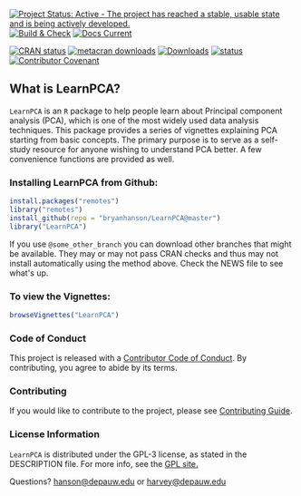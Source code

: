 [![Project Status: Active - The project has reached a stable, usable state and is being actively developed.](http://www.repostatus.org/badges/latest/active.svg)]() [![Build & Check](https://github.com/bryanhanson/LearnPCA/workflows/Build-Check/badge.svg)]() [![Docs Current](https://github.com/bryanhanson/LearnPCA/workflows/Update-Docs/badge.svg)]()

[![CRAN status](https://www.r-pkg.org/badges/version-last-release/LearnPCA)]() [![metacran downloads](https://cranlogs.r-pkg.org/badges/grand-total/LearnPCA)]() [![Downloads](https://cranlogs.r-pkg.org/badges/LearnPCA)]() [![status](https://tinyverse.netlify.com/badge/LearnPCA)]() [![Contributor Covenant](https://img.shields.io/badge/Contributor%20Covenant-2.0-4baaaa.svg)](CODE_OF_CONDUCT.md)

## What is LearnPCA?

`LearnPCA` is an `R` package to help people learn about Principal component analysis (PCA), which is one of the most widely used data analysis techniques.  This package provides a series of vignettes explaining PCA starting from basic concepts. The primary purpose is to serve as a self-study resource for anyone wishing to understand PCA better. A few convenience functions are provided as well.

### Installing LearnPCA from Github:

````r
install.packages("remotes")
library("remotes")
install_github(repo = "bryanhanson/LearnPCA@master")
library("LearnPCA")
````

If you use `@some_other_branch` you can download other branches that might be available.  They may or may not pass CRAN checks and thus may not install automatically using the method above.  Check the NEWS file to see what's up.

### To view the Vignettes:

````r
browseVignettes("LearnPCA")
````

### Code of Conduct

This project is released with a [Contributor Code of Conduct](https://bryanhanson.github.io/LearndPCA/CODE_OF_CONDUCT.html).  By contributing, you agree to abide by its terms.

### Contributing

If you would like to contribute to the project, please see [Contributing Guide](https://bryanhanson.github.io/LearnPCA/CONTRIBUTING.html).

### License Information

`LearnPCA` is distributed under the GPL-3 license, as stated in the DESCRIPTION file.  For more info, see the [GPL site.](https://www.gnu.org/licenses/gpl.html)

Questions?  hanson@depauw.edu or harvey@depauw.edu
